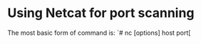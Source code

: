 # Using Netcat for port scanning
The most basic form of command is:
`# nc [options] host port[
<!--stackedit_data:
eyJoaXN0b3J5IjpbMTUzODM5Nzk3N119
-->